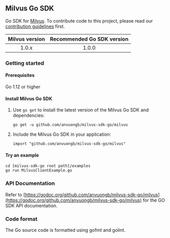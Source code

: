 ## Milvus Go SDK

Go SDK for [Milvus](https://github.com/milvus-io/milvus). To contribute code to this project, please read our [contribution guidelines](https://github.com/milvus-io/milvus/blob/master/CONTRIBUTING.md) first.

|Milvus version| Recommended Go SDK version |
|:-----:|:-----:|
| 1.0.x | 1.0.0|

### Getting started

#### Prerequisites

Go 1.12 or higher

#### Install Milvus Go SDK

1. Use `go get` to install the latest version of the Milvus Go SDK and dependencies:

   ```shell
   go get -u github.com/anvuongb/milvus-sdk-go/milvus
   ```

2. Include the Milvus Go SDK in your application:

   ```shell
   import "github.com/anvuongb/milvus-sdk-go/milvus"
   ```

#### Try an example

```shell
cd [milvus-sdk-go root path]/examples
go run MilvusClientExample.go
```

### API Documentation

Refer to [https://godoc.org/github.com/anvuongb/milvus-sdk-go/milvus](https://godoc.org/github.com/anvuongb/milvus-sdk-go/milvus) for the GO SDK API documentation.

### Code format

The Go source code is formatted using gofmt and golint.

